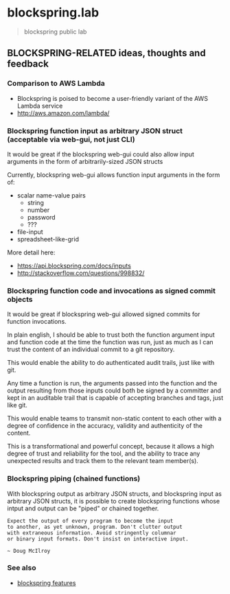 # blockspring.lab

> blockspring public lab

## BLOCKSPRING-RELATED ideas, thoughts and feedback

### Comparison to AWS Lambda

 * Blockspring is poised to become a user-friendly variant of the AWS Lambda service
 * http://aws.amazon.com/lambda/

### Blockspring function input as arbitrary JSON struct (acceptable via web-gui, not just CLI)

It would be great if the blockspring web-gui could also allow input arguments in the form of arbitrarily-sized JSON structs

Currently, blockspring web-gui allows function input arguments in the form of:
   * scalar name-value pairs
      * string
      * number
      * password
      * ???
   * file-input
   * spreadsheet-like-grid

More detail here:
   * https://api.blockspring.com/docs/inputs
   * http://stackoverflow.com/questions/998832/

### Blockspring function code and invocations as signed commit objects

It would be great if blockspring web-gui allowed signed commits for function invocations.

In plain english, I should be able to trust both the function argument input and function code at the time the function was run, just as much as I can trust the content of an individual commit to a git repository.

This would enable the ability to do authenticated audit trails, just like with git.

Any time a function is run, the arguments passed into the function and the output resulting from those inputs could both be signed by a committer and kept in an auditable trail that is capable of accepting branches and tags, just like git.

This would enable teams to transmit non-static content to each other with a degree of confidence in the accuracy, validity and authenticity of the content.

This is a transformational and powerful concept, because it allows a high degree of trust and reliability for the tool, and the ability to trace any unexpected results and track them to the relevant team member(s).

### Blockspring piping (chained functions)

With blockspring output as arbitrary JSON structs, and blockspring input as arbitrary JSON structs, it is possible to create blockspring functions whose intput and output can be "piped" or chained together.

```
Expect the output of every program to become the input 
to another, as yet unknown, program. Don't clutter output 
with extraneous information. Avoid stringently columnar 
or binary input formats. Don't insist on interactive input.

~ Doug McIlroy
```

### See also

* [blockspring features](https://github.com/dreftymac/blockspring.lab/blob/master/features.md)
